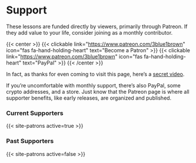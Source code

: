 # Support

These lessons are funded directly by viewers, primarily through Patreon.
If they add value to your life, consider joining as a monthly contributor.

{{< center >}}
  {{< clickable link="https://www.patreon.com/3blue1brown" icon="fas fa-hand-holding-heart" text="Become a Patron" >}}
  {{< clickable link="https://www.patreon.com/3blue1brown" icon="fas fa-hand-holding-heart" text="PayPal" >}}
{{< /center >}}

In fact, as thanks for even coming to visit this page, here’s a [secret video](https://www.youtube.com/watch?v=Ojr8294tzmA).

If you’re uncomfortable with monthly support, there’s also PayPal, some crypto addresses, and a store.
Just know that the Patreon page is where all supporter benefits, like early releases, are organized and published.

### Current Supporters

{{< site-patrons active=true >}}

### Past Supporters

{{< site-patrons active=false >}}
